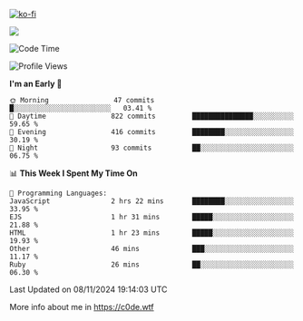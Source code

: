 [![ko-fi](https://ko-fi.com/img/githubbutton_sm.svg)](https://ko-fi.com/Z8Z4Y2LKX)

<a href="https://wakatime.com"><img src="https://wakatime.com/share/@c0dezin/b7f18a7c-ab3a-40b8-8bc7-b1b7bf71f1d6.svg" /></a>

<!--START_SECTION:waka-->
![Code Time](http://img.shields.io/badge/Code%20Time-140%20hrs%2031%20mins-blue)

![Profile Views](http://img.shields.io/badge/Profile%20Views-0-blue)

**I'm an Early 🐤** 

```text
🌞 Morning                47 commits          █░░░░░░░░░░░░░░░░░░░░░░░░   03.41 % 
🌆 Daytime                822 commits         ███████████████░░░░░░░░░░   59.65 % 
🌃 Evening                416 commits         ████████░░░░░░░░░░░░░░░░░   30.19 % 
🌙 Night                  93 commits          ██░░░░░░░░░░░░░░░░░░░░░░░   06.75 % 
```


📊 **This Week I Spent My Time On** 

```text
💬 Programming Languages: 
JavaScript               2 hrs 22 mins       ████████░░░░░░░░░░░░░░░░░   33.95 % 
EJS                      1 hr 31 mins        █████░░░░░░░░░░░░░░░░░░░░   21.88 % 
HTML                     1 hr 23 mins        █████░░░░░░░░░░░░░░░░░░░░   19.93 % 
Other                    46 mins             ███░░░░░░░░░░░░░░░░░░░░░░   11.17 % 
Ruby                     26 mins             ██░░░░░░░░░░░░░░░░░░░░░░░   06.30 % 
```


 Last Updated on 08/11/2024 19:14:03 UTC
<!--END_SECTION:waka-->

More info about me in https://c0de.wtf
